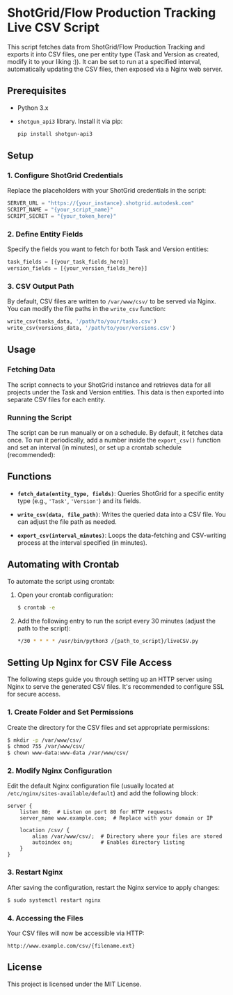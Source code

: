 # ShotGrid/Flow Production Tracking Live CSV Script

This script fetches data from ShotGrid/Flow Production Tracking and exports it into CSV files, one per entity type (Task and Version as created, modify it to your liking :)). It can be set to run at a specified interval, automatically updating the CSV files, then exposed via a Nginx web server. 

## Prerequisites

- Python 3.x
- `shotgun_api3` library. Install it via pip:

  ```bash
  pip install shotgun-api3
  ```

## Setup

### 1. Configure ShotGrid Credentials

Replace the placeholders with your ShotGrid credentials in the script:

```python
SERVER_URL = "https://{your_instance}.shotgrid.autodesk.com"
SCRIPT_NAME = "{your_script_name}"
SCRIPT_SECRET = "{your_token_here}"
```

### 2. Define Entity Fields

Specify the fields you want to fetch for both Task and Version entities:

```python
task_fields = [{your_task_fields_here}]
version_fields = [{your_version_fields_here}]
```

### 3. CSV Output Path

By default, CSV files are written to `/var/www/csv/` to be served via Nginx. You can modify the file paths in the `write_csv` function:

```python
write_csv(tasks_data, '/path/to/your/tasks.csv')
write_csv(versions_data, '/path/to/your/versions.csv')
```

## Usage

### Fetching Data

The script connects to your ShotGrid instance and retrieves data for all projects under the Task and Version entities. This data is then exported into separate CSV files for each entity.

### Running the Script

The script can be run manually or on a schedule. By default, it fetches data once. To run it periodically, add a number inside the `export_csv()` function and set an interval (in minutes), or set up a crontab schedule (recommended):

## Functions

- **`fetch_data(entity_type, fields)`**: Queries ShotGrid for a specific entity type (e.g., `'Task'`, `'Version'`) and its fields.
  
- **`write_csv(data, file_path)`**: Writes the queried data into a CSV file. You can adjust the file path as needed.

- **`export_csv(interval_minutes)`**: Loops the data-fetching and CSV-writing process at the interval specified (in minutes).

## Automating with Crontab

To automate the script using crontab:

1. Open your crontab configuration:

   ```bash
   $ crontab -e
   ```

2. Add the following entry to run the script every 30 minutes (adjust the path to the script):

   ```bash
   */30 * * * * /usr/bin/python3 /{path_to_script}/liveCSV.py
   ```

## Setting Up Nginx for CSV File Access

The following steps guide you through setting up an HTTP server using Nginx to serve the generated CSV files. It's recommended to configure SSL for secure access.

### 1. Create Folder and Set Permissions

Create the directory for the CSV files and set appropriate permissions:

```bash
$ mkdir -p /var/www/csv/
$ chmod 755 /var/www/csv/
$ chown www-data:www-data /var/www/csv/
```

### 2. Modify Nginx Configuration

Edit the default Nginx configuration file (usually located at `/etc/nginx/sites-available/default`) and add the following block:

```nginx
server {
    listen 80;  # Listen on port 80 for HTTP requests
    server_name www.example.com;  # Replace with your domain or IP

    location /csv/ {
        alias /var/www/csv/;  # Directory where your files are stored
        autoindex on;         # Enables directory listing
    }
}
```

### 3. Restart Nginx

After saving the configuration, restart the Nginx service to apply changes:

```bash
$ sudo systemctl restart nginx
```

### 4. Accessing the Files

Your CSV files will now be accessible via HTTP:

```
http://www.example.com/csv/{filename.ext}
```

## License

This project is licensed under the MIT License.
